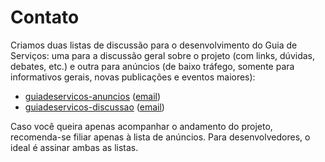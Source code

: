 Contato
====

Criamos duas listas de discussão para o desenvolvimento do Guia de Serviços: uma para a discussão geral sobre o projeto
(com links, dúvidas, debates, etc.) e outra para anúncios (de baixo tráfego, somente para informativos gerais, novas
publicações e eventos maiores):

* [guiadeservicos-anuncios][ANUNCIOS] ([email](mailto:guiadeservicos-anuncios@googlegroups.com))
* [guiadeservicos-discussao][DISCUSSAO] ([email](mailto:guiadeservicos-discussao@googlegroups.com))

Caso você queira apenas acompanhar o andamento do projeto, recomenda-se filiar apenas à lista de anúncios. Para
desenvolvedores, o ideal é assinar ambas as listas.

[ANUNCIOS]:https://groups.google.com/d/forum/guiadeservicos-anuncios
[DISCUSSAO]:https://groups.google.com/d/forum/guiadeservicos-discussao
